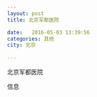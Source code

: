 ```yaml
--- 
layout: post 
title: 北京军都医院

date:   2016-05-03 13:39:56 
categories: 其他  
city: 北京
  
--- 
```

   
北京军都医院

信息

